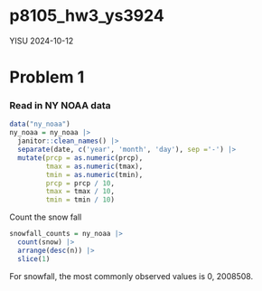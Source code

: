 p8105_hw3_ys3924
================
YISU
2024-10-12

# Problem 1

### Read in NY NOAA data

``` r
data("ny_noaa") 
ny_noaa = ny_noaa |>
  janitor::clean_names() |> 
  separate(date, c('year', 'month', 'day'), sep ='-') |>
  mutate(prcp = as.numeric(prcp),
         tmax = as.numeric(tmax),
         tmin = as.numeric(tmin),
         prcp = prcp / 10,
         tmax = tmax / 10,
         tmin = tmin / 10)
```

Count the snow fall

``` r
snowfall_counts = ny_noaa |>
  count(snow) |>
  arrange(desc(n)) |>
  slice(1)
```

For snowfall, the most commonly observed values is 0, 2008508.
